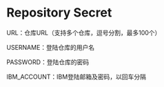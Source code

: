 # Repository Secret

URL：仓库URL（支持多个仓库，逗号分割，最多100个）

USERNAME：登陆仓库的用户名

PASSWORD：登陆仓库的密码

IBM_ACCOUNT：IBM登陆邮箱及密码，以回车分隔